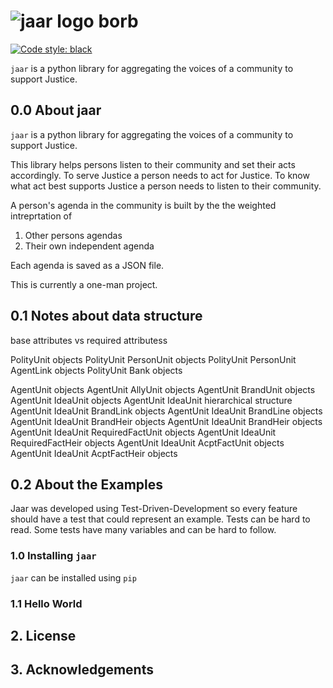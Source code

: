 
# ![jaar logo](https://github.com/jschalk/reddibrush/blob/master/logo/jaar_64.png) borb


[![Code style: black](https://img.shields.io/badge/code%20style-black-000000.svg)](https://github.com/psf/black)
<!-- TODO: Find a way to autopopulate the below modeled after the borb library
[![Corpus Coverage : 100.0%](https://img.shields.io/badge/corpus%20coverage-100.0%25-green)]()
[![Public Method Documentation : 100%](https://img.shields.io/badge/public%20method%20documentation-100%25-green)]()
[![Number of Tests : 615](https://img.shields.io/badge/number%20of%20tests-615-green)]()
[![Python : 3.8 | 3.9 | 3.10 ](https://img.shields.io/badge/python-3.8%20&#124;%203.9%20&#124;%203.10-green)]() 

[![Downloads](https://pepy.tech/badge/borb)](https://pepy.tech/project/borb)
[![Downloads](https://pepy.tech/badge/borb/month)](https://pepy.tech/project/borb)
-->

`jaar` is a python library for aggregating the voices of a community to support Justice.

## 0.0 About jaar

`jaar` is a python library for aggregating the voices of a community to support Justice.

This library helps persons listen to their community and set their acts accordingly. To
serve Justice a person needs to act for Justice. To know what act best supports Justice 
a person needs to listen to their community. 

A person's agenda in the community is built by the the weighted intreprtation of
1. Other persons agendas 
2. Their own independent agenda

Each agenda is saved as a JSON file. 

This is currently a one-man project.

## 0.1 Notes about data structure

<!-- TODO: Add explanations -->
base attributes vs required attributess

<!-- TODO: Add explanations -->
PolityUnit objects
PolityUnit PersonUnit objects
PolityUnit PersonUnit AgentLink objects
PolityUnit Bank objects

<!-- TODO: Add explanations -->
AgentUnit objects
AgentUnit AllyUnit objects
AgentUnit BrandUnit objects
AgentUnit IdeaUnit objects
AgentUnit IdeaUnit hierarchical structure
AgentUnit IdeaUnit BrandLink objects
AgentUnit IdeaUnit BrandLine objects
AgentUnit IdeaUnit BrandHeir objects
AgentUnit IdeaUnit BrandHeir objects
AgentUnit IdeaUnit RequiredFactUnit objects
AgentUnit IdeaUnit RequiredFactHeir objects
AgentUnit IdeaUnit AcptFactUnit objects
AgentUnit IdeaUnit AcptFactHeir objects

## 0.2 About the Examples

Jaar was developed using Test-Driven-Development so every feature should have a test
that could represent an example. Tests can be hard to read. Some tests have many 
variables and can be hard to follow.

<!-- TODO: Add examples 
Should examples be in a separate repository to ensure the `jaar` repository stays 
relatively small? (whilst still providing a thorough knowledgebase of code-samples, 
screenshots and explanatory text.)
-->
 
### 1.0 Installing `jaar`

<!-- TODO: add dependencies -->

`jaar` can be installed using `pip`

<!-- TODO: Get pip install working 

    pip install jaar

If you have installed `jaar` before, and you want to ensure `pip` downloads the latest version (rather than using its internal cache) you can use the following commands:

    pip uninstall jaar
    pip install --no-cache jaar

-->

### 1.1 Hello World

<!-- TODO: Add simplest example

Should examples be found in a separate repository to ensure the `jaar` repository stays 
relatively small, whilst still providing a thorough knowledgebase of code-samples, 
screenshots and explanatory text.

-->

## 2. License

<!-- TODO: Consider which license to pick -->


## 3. Acknowledgements

<!-- TODO: Consider which license to pick -->





